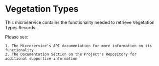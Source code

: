 # Vegetation Types

This microservice contains the functionality needed to retrieve Vegetation Types Records.

Please see:

    1. The Microservice's API documentation for more information on its functionality
    2. The Documentation Section on the Project's Repository for additional supportive information



